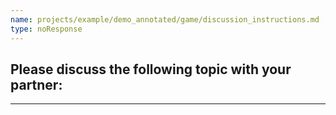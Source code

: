 ```yaml
---
name: projects/example/demo_annotated/game/discussion_instructions.md
type: noResponse
---
```


## Please discuss the following topic with your partner:

---
